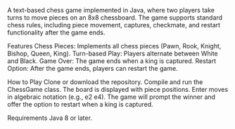 A text-based chess game implemented in Java, where two players take turns to move pieces on an 8x8 chessboard. The game supports standard chess rules, including piece movement, captures, checkmate, and restart functionality after the game ends.

Features
Chess Pieces: Implements all chess pieces (Pawn, Rook, Knight, Bishop, Queen, King).
Turn-based Play: Players alternate between White and Black.
Game Over: The game ends when a king is captured.
Restart Option: After the game ends, players can restart the game.

How to Play
Clone or download the repository.
Compile and run the ChessGame class.
The board is displayed with piece positions.
Enter moves in algebraic notation (e.g., e2 e4).
The game will prompt the winner and offer the option to restart when a king is captured.

Requirements
Java 8 or later.
